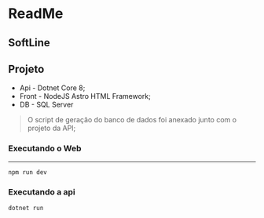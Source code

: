 # ReadMe
## SoftLine

## Projeto

- Api - Dotnet Core 8;
- Front - NodeJS Astro HTML Framework;
- DB - SQL Server

> O script de geração do banco de dados foi anexado junto com o projeto da API;

### Executando o Web
---
```
npm run dev
```

### Executando a api
```
dotnet run
```
